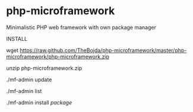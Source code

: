 php-microframework
==================

Minimalistic PHP web framework with own package manager

INSTALL

wget https://raw.github.com/TheBojda/php-microframework/master/php-microframework/php-microframework.zip

unzip php-microframework.zip

./mf-admin update

./mf-admin list

./mf-admin install _package_


